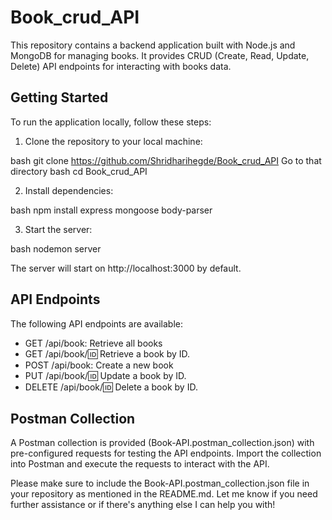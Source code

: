 # Book_crud_API
This repository contains a backend application built with Node.js and MongoDB for managing books. It provides CRUD (Create, Read, Update, Delete) API endpoints for interacting with books data.

## Getting Started

To run the application locally, follow these steps:

1. Clone the repository to your local machine:

bash
git clone https://github.com/Shridharihegde/Book_crud_API
Go to that directory
bash
cd Book_crud_API


2. Install dependencies:

bash
npm install express mongoose body-parser


3. Start the server:

bash
nodemon server


The server will start on http://localhost:3000 by default.

## API Endpoints

The following API endpoints are available:

- GET /api/book: Retrieve all books
- GET /api/book/:id: Retrieve a book by ID.
- POST /api/book: Create a new book
- PUT /api/book/:id: Update a book by ID.
- DELETE /api/book/:id: Delete a book by ID.

## Postman Collection

A Postman collection is provided (Book-API.postman_collection.json) with pre-configured requests for testing the API endpoints. Import the collection into Postman and execute the requests to interact with the API.

Please make sure to include the Book-API.postman_collection.json file in your repository as mentioned in the README.md. Let me know if you need further assistance or if there's anything else I can help you with!

